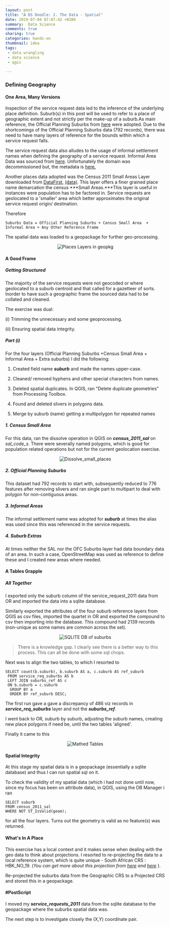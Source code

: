 ```yaml
---
layout: post
title: "A DS Doodle: 2. The Data - Spatial"
date: 2019-07-04 07:07:42 +0200
summary:  Data Science
comments: true
sharing: true
categories: hands-on
thumbnail: idea
tags:
 - data wrangling
 - data science
 - qgis
 
---
```

### Defining Geography

#### One Area, Many Versions
Inspection of the service request data led to the inference of the underlying place definition. Suburb(s) in this post will be used to refer to a place of geographic extent and not strictly per the make-up of a suburb.As main reference, the Official Planning Suburbs from [here](http://web1.capetown.gov.za/web1/opendataportal/DatasetSearchResult?&searchTerm=official+suburbs) were adopted. Due to the shortcomings of the Official Planning Suburbs data (792 records), there was need to have many layers of reference for the bounds within which a service request falls.

The service request data also alludes to the usage of informal settlement names when defining the geography of a service request. Informal Area Data was sourced from [here](https://data.code4sa.org/Personal/Informal-Settlements-Matrix-Shapefile/9jrk-izbx). Unfortunately the domain was decommissioned but, the metadata is [here.]( https://africaopendata.org/dataset/informal-settlements-matrix-shapefile)
 

Another places data adopted was the Census 2011 Small Areas Layer downloaded from [DataFirst](https://www.datafirst.uct.ac.za/dataportal/index.php/catalog/485), [(data)](https://www.datafirst.uct.ac.za/dataportal/index.php/catalog/485/download/7992). This layer offers a finer grained place name demarcation the census ***Small Areas.***This layer is useful in instances were population has to be factored in. Service requests are geolocated to a 'smaller' area which better approximates the original service request origin/ destination.

Therefore

```
Suburbs Data = Official Planning Suburbs + Census Small Area  + Informal Area + Any Other Reference Frame
```

The spatial data was loaded to a geopackage for further geo-processing.

<p align="center"> <img src="/images/places_layers_in_geopkg.PNG" alt="Places Layers in geopkg"/> </p>

#### A Good Frame

##### Getting Structured

The majority of the service requests were not geocoded  or where geolocated to a suburb centroid and that called for a gazetteer of sorts. Inorder to have such a geographic frame the sourced data had to be collated and cleaned.

The exercise was dual:

(i)     Trimming the unnecessary and some geoprocessing.

(ii)    Ensuring spatial data integrity.

##### Part (i)

For the four layers (Official Planning Suburbs +Census Small Area  + Informal Area + Extra suburbs) I did the following:

1. Created field name ***suburb*** and made the names upper-case.

2. Cleaned/ removed hyphens and other special characters from names.

3. Deleted spatial duplicates. In QGIS, ran "Delete duplicate geometries" from Processing Toolbox.

4. Found and deleted slivers in polygons data.

5. Merge by suburb (name) getting a multipolygon for repeated names


##### 1. Census Small Area

For this data, ran the dissolve operation in QGIS on ***census_2011_sal*** on *sal_code_s*. There were severally named polygons, which is good for population related operations but not for the current geolocation exercise.

<p align="center"> <img src="/images/small_place_dissolve.PNG" alt="Dissolve_small_places"/> </p>


##### 2. Official Planning Suburbs

This dataset had 792 records to start with, subsequently reduced to 776 features after removing slivers and ran single part to multipart to deal with polygon for non-contiguous areas.


##### 3. Informal Areas

The informal settlement name was adopted for ***suburb*** at times the alias was used since this was referenced in the service requests.

##### 4. Suburb Extras

At times neither the SAL nor the OFC Suburbs layer had data boundary data of an area. In such a case, OpenStreetMap was used as reference to define these and I created new areas where needed.


#### A Tables Grapple
##### All Together

I exported only the suburb column of the service_request_2011 data from OR and imported the data into a sqlite database.

Similarly exported the attributes of the four suburb reference layers from QGIS as csv files, imported the quartet in OR and exported the compound to csv then importing into the database. This compound had 2139 records (non-unique as some names are common across the set).

<p align="center"> <img src="/images/tables_all_together.PNG" alt="SQLITE DB of suburbs"/> </p>

>There is a knowledge gap. I clearly see there is a better way to this process. This can all be done with some sql chops.

Next was to align the two tables, to which I resorted to  

~~~
SELECT count(b.suburb), b.suburb AS a, c.suburb AS ref_suburb
 FROM service_req_suburbs AS b
 LEFT JOIN suburbs_ref AS c
 ON b.suburb = c.suburb
  GROUP BY a
  ORDER BY ref_suburb DESC;
~~~

The first run gave a gave a discrepancy of 486 viz records in ***service_req_suburbs*** layer and not the ***suburbs_ref***.

I went back to OR, suburb by suburb, adjusting the suburb names, creating new place polygons if need be, until the two tables 'aligned'.

Finally it came to this 

<p align="center"> <img src="/images/matched_tables.PNG" alt="Mathed Tables"/> </p>

#### Spatial Integrity


At this stage my spatial data is in a geopackage (essentially a sqlite database) and thus I can run spatial sql on it.

To check the validity of my spatial data (which i had not done until now, since my focus has been on attribute data), in QGIS, using the DB Manager i ran

~~~
SELECT suburb
FROM census_2011_sal
WHERE NOT ST_IsValid(geom);
~~~

for all the four layers. Turns out the geometry is valid as no feature(s) was returned.

#### What's In A Place

This exercise has a local context and it makes sense when dealing with the geo data to think about projections. I resorted to re-projecting the data to a local reference system, which is quite unique - South African CRS : HBK_NO_19. (*You can get more about this projection from [here]() and [here]()* ).

Re-projected the suburbs data from the Geographic CRS to a Projected CRS and stored this in a geopackage.


#### #PostScript

I moved my ***service_requests_2011*** data from the sqlite database to the geopackage where the suburbs spatial data was.

The next step is to investigate closely the (X,Y) coordinate pair.
